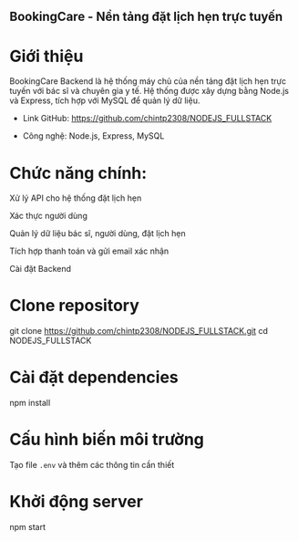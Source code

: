 ## BookingCare - Nền tảng đặt lịch hẹn trực tuyến

# Giới thiệu

BookingCare Backend là hệ thống máy chủ của nền tảng đặt lịch hẹn trực tuyến với bác sĩ và chuyên gia y tế. Hệ thống được xây dựng bằng Node.js và Express, tích hợp với MySQL để quản lý dữ liệu.

- Link GitHub: https://github.com/chintp2308/NODEJS_FULLSTACK

- Công nghệ: Node.js, Express, MySQL

# Chức năng chính:

Xử lý API cho hệ thống đặt lịch hẹn

Xác thực người dùng 

Quản lý dữ liệu bác sĩ, người dùng, đặt lịch hẹn

Tích hợp thanh toán và gửi email xác nhận

Cài đặt Backend

# Clone repository
git clone https://github.com/chintp2308/NODEJS_FULLSTACK.git
cd NODEJS_FULLSTACK

# Cài đặt dependencies
npm install

# Cấu hình biến môi trường
Tạo file `.env` và thêm các thông tin cần thiết

# Khởi động server
npm start


